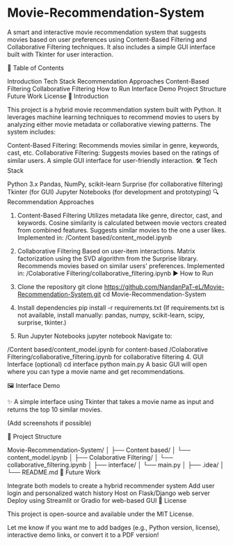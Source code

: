 # Movie-Recommendation-System
A smart and interactive movie recommendation system that suggests movies based on user preferences using Content-Based Filtering and Collaborative Filtering techniques. It also includes a simple GUI interface built with Tkinter for user interaction.

📌 Table of Contents

Introduction
Tech Stack
Recommendation Approaches
Content-Based Filtering
Collaborative Filtering
How to Run
Interface Demo
Project Structure
Future Work
License
🧠 Introduction

This project is a hybrid movie recommendation system built with Python. It leverages machine learning techniques to recommend movies to users by analyzing either movie metadata or collaborative viewing patterns. The system includes:

Content-Based Filtering: Recommends movies similar in genre, keywords, cast, etc.
Collaborative Filtering: Suggests movies based on the ratings of similar users.
A simple GUI interface for user-friendly interaction.
🛠️ Tech Stack

Python 3.x
Pandas, NumPy, scikit-learn
Surprise (for collaborative filtering)
Tkinter (for GUI)
Jupyter Notebooks (for development and prototyping)
🔍 Recommendation Approaches

1. Content-Based Filtering
Utilizes metadata like genre, director, cast, and keywords.
Cosine similarity is calculated between movie vectors created from combined features.
Suggests similar movies to the one a user likes.
Implemented in: /Content based/content_model.ipynb
2. Collaborative Filtering
Based on user-item interactions.
Matrix factorization using the SVD algorithm from the Surprise library.
Recommends movies based on similar users' preferences.
Implemented in: /Colaborative Filtering/collaborative_filtering.ipynb
▶️ How to Run

1. Clone the repository
git clone https://github.com/NandanPaT-eL/Movie-Recommendation-System.git
cd Movie-Recommendation-System
2. Install dependencies
pip install -r requirements.txt
(If requirements.txt is not available, install manually: pandas, numpy, scikit-learn, scipy, surprise, tkinter.)

3. Run Jupyter Notebooks
jupyter notebook
Navigate to:

/Content based/content_model.ipynb for content-based
/Colaborative Filtering/collaborative_filtering.ipynb for collaborative filtering
4. GUI Interface (optional)
cd interface
python main.py
A basic GUI will open where you can type a movie name and get recommendations.

🖼️ Interface Demo

✨ A simple interface using Tkinter that takes a movie name as input and returns the top 10 similar movies.

(Add screenshots if possible)

📂 Project Structure

Movie-Recommendation-System/
│
├── Content based/
│   └── content_model.ipynb
│
├── Colaborative Filtering/
│   └── collaborative_filtering.ipynb
│
├── interface/
│   └── main.py
│
├── .idea/
│
└── README.md
🚀 Future Work

Integrate both models to create a hybrid recommender system
Add user login and personalized watch history
Host on Flask/Django web server
Deploy using Streamlit or Gradio for web-based GUI
📜 License

This project is open-source and available under the MIT License.

Let me know if you want me to add badges (e.g., Python version, license), interactive demo links, or convert it to a PDF version!
